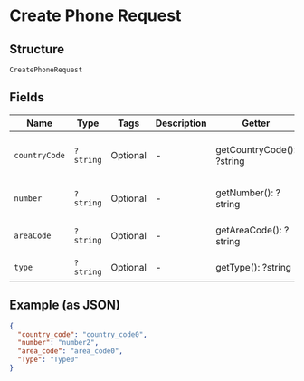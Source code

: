 
# Create Phone Request

## Structure

`CreatePhoneRequest`

## Fields

| Name | Type | Tags | Description | Getter | Setter |
|  --- | --- | --- | --- | --- | --- |
| `countryCode` | `?string` | Optional | - | getCountryCode(): ?string | setCountryCode(?string countryCode): void |
| `number` | `?string` | Optional | - | getNumber(): ?string | setNumber(?string number): void |
| `areaCode` | `?string` | Optional | - | getAreaCode(): ?string | setAreaCode(?string areaCode): void |
| `type` | `?string` | Optional | - | getType(): ?string | setType(?string type): void |

## Example (as JSON)

```json
{
  "country_code": "country_code0",
  "number": "number2",
  "area_code": "area_code0",
  "Type": "Type0"
}
```

